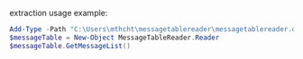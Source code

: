 extraction usage example:

```powershell
Add-Type -Path "C:\Users\mthcht\messagetablereader\messagetablereader.dll"
$messageTable = New-Object MessageTableReader.Reader
$messageTable.GetMessageList()
```
